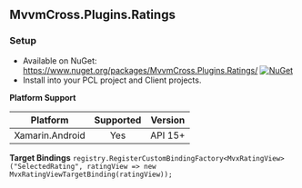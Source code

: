 ## MvvmCross.Plugins.Ratings

### Setup
* Available on NuGet: https://www.nuget.org/packages/MvvmCross.Plugins.Ratings/ [![NuGet](https://img.shields.io/nuget/v/MvvmCross.Plugins.Ratings.svg?label=NuGet)](https://www.nuget.org/packages/MvvmCross.Plugins.Ratings/)
* Install into your PCL project and Client projects.

**Platform Support**

|Platform|Supported|Version|
| ------------------- | :-----------: | :------------------: |
|Xamarin.Android|Yes|API 15+|

**Target Bindings**
            `registry.RegisterCustomBindingFactory<MvxRatingView>("SelectedRating", ratingView => new MvxRatingViewTargetBinding(ratingView));`
